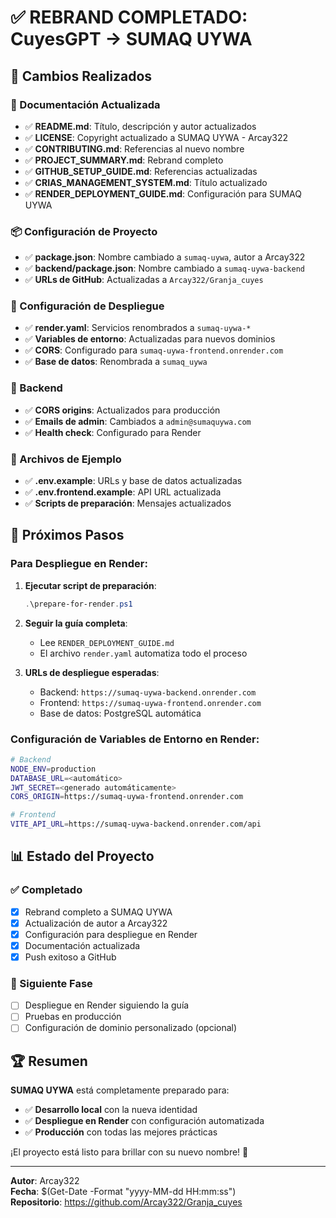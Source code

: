 # ✅ REBRAND COMPLETADO: CuyesGPT → SUMAQ UYWA

## 🎉 Cambios Realizados

### 📝 Documentación Actualizada
- ✅ **README.md**: Título, descripción y autor actualizados
- ✅ **LICENSE**: Copyright actualizado a SUMAQ UYWA - Arcay322
- ✅ **CONTRIBUTING.md**: Referencias al nuevo nombre
- ✅ **PROJECT_SUMMARY.md**: Rebrand completo
- ✅ **GITHUB_SETUP_GUIDE.md**: Referencias actualizadas
- ✅ **CRIAS_MANAGEMENT_SYSTEM.md**: Título actualizado
- ✅ **RENDER_DEPLOYMENT_GUIDE.md**: Configuración para SUMAQ UYWA

### 📦 Configuración de Proyecto
- ✅ **package.json**: Nombre cambiado a `sumaq-uywa`, autor a Arcay322
- ✅ **backend/package.json**: Nombre cambiado a `sumaq-uywa-backend`
- ✅ **URLs de GitHub**: Actualizadas a `Arcay322/Granja_cuyes`

### 🚀 Configuración de Despliegue
- ✅ **render.yaml**: Servicios renombrados a `sumaq-uywa-*`
- ✅ **Variables de entorno**: Actualizadas para nuevos dominios
- ✅ **CORS**: Configurado para `sumaq-uywa-frontend.onrender.com`
- ✅ **Base de datos**: Renombrada a `sumaq_uywa`

### 🔧 Backend
- ✅ **CORS origins**: Actualizados para producción
- ✅ **Emails de admin**: Cambiados a `admin@sumaquywa.com`
- ✅ **Health check**: Configurado para Render

### 📄 Archivos de Ejemplo
- ✅ **.env.example**: URLs y base de datos actualizadas
- ✅ **.env.frontend.example**: API URL actualizada
- ✅ **Scripts de preparación**: Mensajes actualizados

## 🎯 Próximos Pasos

### Para Despliegue en Render:
1. **Ejecutar script de preparación**:
   ```powershell
   .\prepare-for-render.ps1
   ```

2. **Seguir la guía completa**:
   - Lee `RENDER_DEPLOYMENT_GUIDE.md`
   - El archivo `render.yaml` automatiza todo el proceso

3. **URLs de despliegue esperadas**:
   - Backend: `https://sumaq-uywa-backend.onrender.com`
   - Frontend: `https://sumaq-uywa-frontend.onrender.com`
   - Base de datos: PostgreSQL automática

### Configuración de Variables de Entorno en Render:
```bash
# Backend
NODE_ENV=production
DATABASE_URL=<automático>
JWT_SECRET=<generado automáticamente>
CORS_ORIGIN=https://sumaq-uywa-frontend.onrender.com

# Frontend
VITE_API_URL=https://sumaq-uywa-backend.onrender.com/api
```

## 📊 Estado del Proyecto

### ✅ Completado
- [x] Rebrand completo a SUMAQ UYWA
- [x] Actualización de autor a Arcay322
- [x] Configuración para despliegue en Render
- [x] Documentación actualizada
- [x] Push exitoso a GitHub

### 🔄 Siguiente Fase
- [ ] Despliegue en Render siguiendo la guía
- [ ] Pruebas en producción
- [ ] Configuración de dominio personalizado (opcional)

## 🏆 Resumen

**SUMAQ UYWA** está completamente preparado para:
- ✅ **Desarrollo local** con la nueva identidad
- ✅ **Despliegue en Render** con configuración automatizada
- ✅ **Producción** con todas las mejores prácticas

¡El proyecto está listo para brillar con su nuevo nombre! 🌟

---

**Autor**: Arcay322  
**Fecha**: $(Get-Date -Format "yyyy-MM-dd HH:mm:ss")  
**Repositorio**: https://github.com/Arcay322/Granja_cuyes
